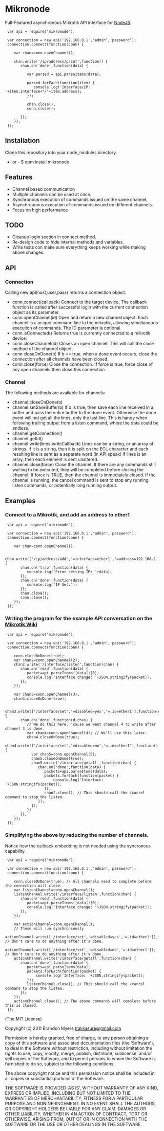 # Mikronode
      
  Full-Featured asynchronous Mikrotik API interface for [NodeJS](http://nodejs.org).
  
     var api = require('mikronode');
     
     var connection = new api('192.168.0.1','admin','password');
     connection.connect(function(conn) {

        var chan=conn.openChannel();

        chan.write('/ip/address/print',function() {
           chan.on('done',function(data) {

              var parsed = api.parseItems(data);

              parsed.forEach(function(item) {
                 console.log('Interface/IP: '+item.interface+"/"+item.address);
              });

              chan.close();
              conn.close();

           });
        });
     });

## Installation

  Clone this repository into your node_modules directory.
  - or -
     $ npm install mikronode


## Features

  * Channel based communication
  * Multiple channels can be used at once.
  * Synchronous execution of commands issued on the same channel.
  * Asynchrounous execution of commands issued on different channels.
  * Focus on high performance

## TODO
  * Cleanup login section in connect method.
  * Re-design code to hide internal methods and variables.
  * Write tests con make sure everything keeps working while making above changes.

## API

### Connection

  Calling new api(host,user,pass) returns a connection object.

  * conn.connect(callback)
    Connect to the target device. The callback function is called after successful login with the current connection object as its parameter.
  * conn.openChannel(id)
    Open and return a new channel object. Each channel is a unique command line to the mikrotik, allowing simultaneous execution of commands. The ID parameter is optional.
  * conn.isConnected()
    Returns true is currently connected to a mikrotik device.
  * conn.closeChannel(id)
    Closes an open channel. This will call the close method of the channel object.
  * conn closeOnDone(b)
    If b == true, when a done event occurs, close the connection after all channels have been closed.
  * conn.close(force)
    Close the connection. If force is true, force close of any open channels then close this connection.

### Channel

  The following methods are available for channels:

  * channel.closeOnDone(b)
  * channel.setSaveBuffer(b)
    If b is true, then save each line received in a buffer and pass the entire buffer to the done event. Otherwise the done event will not get all the lines, only the last line.
    This is handy when following trailing output from a listen command, where the data could be endless.
  * channel.getConnection()
  * channel.getId()
  * channel.write(lines,writeCallback)
    Lines can be a string, or an array of strings. If it is a string, then it is split on the EOL character and each resulting line is sent as a separate word (in API speak)
    If lines is an array, then each element is sent unaltered.
  * channel.close(force)
    Close the channel. If there are any commands still waiting to be executed, they will be completed before closing the channel. If force is TRUE, then the channel is immediately closed. If the channel is running, the cancel command is sent to stop any running listen commands, or potentially long running output.

## Examples

### Connect to a Mikrotik, and add an address to ether1

     var api = require('mikronode');

     var connection = new api('192.168.0.1','admin','password');
     connection.connect(function(conn) {

        var chan=conn.openChannel();

        chan.write(['/ip/address/add','=interface=ether1','=address=192.168.1.1'],function() {
           chan.on('trap',function(data) {
              console.log('Error setting IP: '+data);
           });
           chan.on('done',function(data) {
              console.log('IP Set.');
           });
           chan.close();
           conn.close();
        });
     });

### Writing the program for the example API conversation on the [Mikrotik Wiki](http://wiki.mikrotik.com/wiki/API#.2Fcancel.2C_simultaneous_commands)

     var api = require('mikronode');

     var connection = new api('192.168.0.1','admin','password');
     connection.connect(function(conn) {

        conn.closeOnDone(true);
        var chan2=conn.openChannel(2);
        chan2.write('/interface/listen',function(chan) {
           chan.on('read',function(data) {
              packet=api.parseItems([data])[0];
              console.log('Interface change: '+JSON.stringify(packet));
           });
        });

        var chan3=conn.openChannel(3);
        chan3.closeOnDone(true);

        chan3.write(['/interface/set','=disabled=yes','=.id=ether1'],function(chan) {
           chan.on('done',function(d,chan) {
              // We do this here, 'cause we want channel 4 to write after channel 3 is done.
              var chan4=conn.openChannel(4); // We'll use this later.
              chan4.closeOnDone(true);
              chan4.write(['/interface/set','=disabled=no','=.id=ether1'],function() {
                var chan5=conn.openChannel(5); 
                chan5.closeOnDone(true);
                chan5.write('/interface/getall',function(chan) {
                   chan.on('done',function(data) {
                      packets=api.parseItems(data);
                      packets.forEach(function(packet) {
                          console.log('Interface: '+JSON.stringify(packet));
                      });
                      chan2.close(); // This should call the /cancel command to stop the listen.
                   });
                });
              })
           });
        });
     });

### Simplifying the above by reducing the number of channels.
  Notice how the callback embedding is not needed using the syncronous capability.

     var api = require('mikronode');

     var connection = new api('192.168.0.1','admin','password');
     connection.connect(function(conn) {

        conn.closeOnDone(true); // All channels need to complete before the connection will close.
        var listenChannel=conn.openChannel();
        listenChannel.write('/interface/listen',function(chan) {
           chan.on('read',function(data) {
              packet=api.parseItems([data])[0];
              console.log('Interface change: '+JSON.stringify(packet));
           });
        });

        var actionChannel=conn.openChannel();
        // These will run synchronsously
        actionChannel.write(['/interface/set','=disabled=yes','=.id=ether1']); // don't care to do anything after it's done.
        actionChannel.write(['/interface/set','=disabled=no','=.id=ether1']); // don't care to do anything after it's done.
        actionChannel.write('/interface/getall',function(chan) {
           chan.on('done',function(data) {
              packets=api.parseItems(data);
              packets.forEach(function(packet) {
                  console.log('Interface: '+JSON.stringify(packet));
              });
              listenChannel.close(); // This should call the /cancel command to stop the listen.
           });
        });
        actionChannel.close(); // The above commands will complete before this is closed.
     });

(The MIT License)

Copyright (c) 2011 Brandon Myers <trakkasure@gmail.com>

Permission is hereby granted, free of charge, to any person obtaining
a copy of this software and associated documentation files (the
'Software'), to deal in the Software without restriction, including
without limitation the rights to use, copy, modify, merge, publish,
distribute, sublicense, and/or sell copies of the Software, and to
permit persons to whom the Software is furnished to do so, subject to
the following conditions:

The above copyright notice and this permission notice shall be
included in all copies or substantial portions of the Software.

THE SOFTWARE IS PROVIDED 'AS IS', WITHOUT WARRANTY OF ANY KIND,
EXPRESS OR IMPLIED, INCLUDING BUT NOT LIMITED TO THE WARRANTIES OF
MERCHANTABILITY, FITNESS FOR A PARTICULAR PURPOSE AND NONINFRINGEMENT.
IN NO EVENT SHALL THE AUTHORS OR COPYRIGHT HOLDERS BE LIABLE FOR ANY
CLAIM, DAMAGES OR OTHER LIABILITY, WHETHER IN AN ACTION OF CONTRACT,
TORT OR OTHERWISE, ARISING FROM, OUT OF OR IN CONNECTION WITH THE
SOFTWARE OR THE USE OR OTHER DEALINGS IN THE SOFTWARE.

